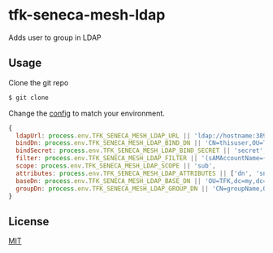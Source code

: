 # tfk-seneca-mesh-ldap

Adds user to group in LDAP

## Usage

Clone the git repo

```sh
$ git clone
```

Change the [config](config/index.js) to match your environment.

```javascript
{
  ldapUrl: process.env.TFK_SENECA_MESH_LDAP_URL || 'ldap://hostname:389',
  bindDn: process.env.TFK_SENECA_MESH_LDAP_BIND_DN || 'CN=thisuser,OU=TFK,DC=my,DC=domain,DC=no',
  bindSecret: process.env.TFK_SENECA_MESH_LDAP_BIND_SECRET || 'secret',
  filter: process.env.TFK_SENECA_MESH_LDAP_FILTER || '(sAMAccountName={{username}})',
  scope: process.env.TFK_SENECA_MESH_LDAP_SCOPE || 'sub',
  attributes: process.env.TFK_SENECA_MESH_LDAP_ATTRIBUTES || ['dn', 'sn', 'cn'],
  baseDn: process.env.TFK_SENECA_MESH_LDAP_BASE_DN || 'OU=TFK,dc=my,dc=domain,DC=no',
  groupDn: process.env.TFK_SENECA_MESH_LDAP_GROUP_DN || 'CN=groupName,OU=TFK,DC=my,DC=domain,DC=no'
}

```

## License
[MIT](LICENSE)

